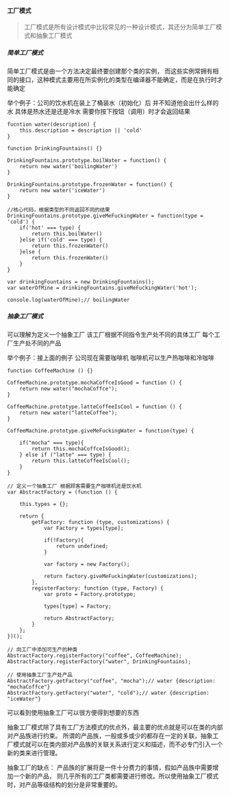 #### 工厂模式

> 工厂模式是所有设计模式中比较常见的一种设计模式，其还分为简单工厂模式和抽象工厂模式

##### 简单工厂模式

简单工厂模式是由一个方法决定最终要创建那个类的实例， 而这些实例常拥有相同的接口，这种模式主要用在所实例化的类型在编译器不能确定，而是在执行时才能确定

举个例子：公司的饮水机在装上了桶装水（初始化）后 并不知道他会出什么样的水 具体是热水还是还是冷水 需要你按下按钮（调用）时才会返回结果

```
fucntion water(description) {
	this.description = description || 'cold'
}

function DrinkingFountains() {}

DrinkingFountains.prototype.boilWater = function() {
	return new water('boilingWater')
}

DrinkingFountains.prototype.frozenWater = function() {
	return new water('iceWater')
}

//核心代码，根据类型的不同返回不同的结果
DrinkingFountains.prototype.giveMeFuckingWater = function(type = 'cold') {
	if('hot' === type) {
		return this.boilWater()
	}else if('cold' === type) {
		return this.frozenWater()
	}else {
		return this.frozenWater()
	}
}

var drinkingFountains = new DrinkingFountains();
var waterOfMine = drinkingFountains.giveMeFuckingWater('hot');

console.log(waterOfMine);// boilingWater
```

##### 抽象工厂模式

可以理解为定义一个抽象工厂 该工厂根据不同指令生产处不同的具体工厂 每个工厂生产处不同的产品

举个例子：接上面的例子 公司现在需要咖啡机 咖啡机可以生产热咖啡和冷咖啡

```
function CoffeeMachine () {}

CoffeeMachine.prototype.mochaCoffceIsGood = function () {
    return new water("mochaCoffce");
}

CoffeeMachine.prototype.latteCoffeeIsCool = function () {
    return new water("latteCoffee");
}

CoffeeMachine.prototype.giveMeFuckingWater = function(type) {
    
    if("mocha" === type){
        return this.mochaCoffceIsGood();
    } else if ("latte" === type) {
        return this.latteCoffeeIsCool();
    }
}

// 定义一个抽象工厂 根据顾客需要生产咖啡机还是饮水机
var AbstractFactory = (function () {

    this.types = {};

    return {
        getFactory: function (type, customizations) {
            var Factory = types[type];

            if(!Factory){
                return undefined;
            }

            var factory = new Factory();

            return factory.giveMeFuckingWater(customizations);
        },
        registerFactory: function (type, Factory) {
            var proto = Factory.prototype;

            types[type] = Factory;

            return AbstractFactory;
        }
    };
})();

// 向工厂中添加可生产的种类
AbstractFactory.registerFactory("coffee", CoffeeMachine);
AbstractFactory.registerFactory("water", DrinkingFountains);

// 使用抽象工厂生产处产品
AbstractFactory.getFactory("coffee", "mocha");// water {description: "mochaCoffce"}
AbstractFactory.getFactory("water", "cold");// water {description: "iceWater"}

```
可以看到使用抽象工厂可以很方便得到想要的东西 

抽象工厂模式除了具有工厂方法模式的优点外，最主要的优点就是可以在类的内部对产品族进行约束。
所谓的产品族，一般或多或少的都存在一定的关联，抽象工厂模式就可以在类内部对产品族的关联关系进行定义和描述，而不必专门引入一个新的类来进行管理。

抽象工厂的缺点：
产品族的扩展将是一件十分费力的事情，假如产品族中需要增加一个新的产品，
则几乎所有的工厂类都需要进行修改。所以使用抽象工厂模式时，对产品等级结构的划分是非常重要的。


